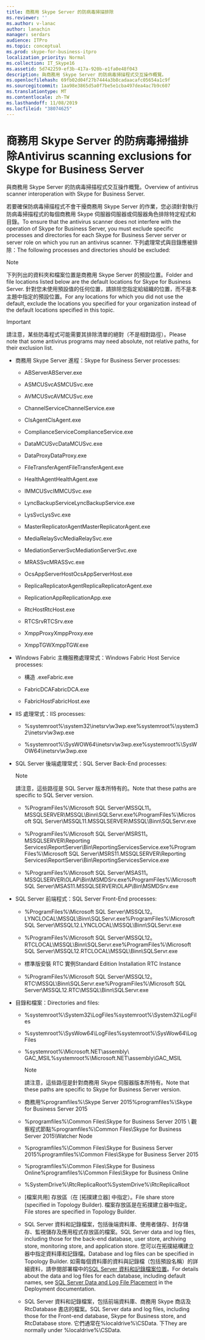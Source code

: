 ```yaml
---
title: 商務用 Skype Server 的防病毒掃描排除
ms.reviewer: ''
ms.author: v-lanac
author: lanachin
manager: serdars
audience: ITPro
ms.topic: conceptual
ms.prod: skype-for-business-itpro
localization_priority: Normal
ms.collection: IT_Skype16
ms.assetid: 5d742259-ef3b-417a-920b-e1fa0e48f043
description: 與商務用 Skype Server 的防病毒掃描程式交互操作概覽。
ms.openlocfilehash: 69fb02d04f27b7444a3b8cadaacafc05654a1c9f
ms.sourcegitcommit: 1aa98e3865d5a0f7be5e1cba497dea4ac7b9c607
ms.translationtype: MT
ms.contentlocale: zh-TW
ms.lasthandoff: 11/08/2019
ms.locfileid: "38074625"
---
```

# <a name="antivirus-scanning-exclusions-for-skype-for-business-server"></a><span data-ttu-id="fbaec-103">商務用 Skype Server 的防病毒掃描排除</span><span class="sxs-lookup"><span data-stu-id="fbaec-103">Antivirus scanning exclusions for Skype for Business Server</span></span>

<span data-ttu-id="fbaec-104">與商務用 Skype Server 的防病毒掃描程式交互操作概覽。</span><span class="sxs-lookup"><span data-stu-id="fbaec-104">Overview of antivirus scanner interoperation with Skype for Business Server.</span></span>

<span data-ttu-id="fbaec-105">若要確保防病毒掃描程式不會干擾商務用 Skype Server 的作業，您必須針對執行防病毒掃描程式的每個商務用 Skype 伺服器伺服器或伺服器角色排除特定程式和目錄。</span><span class="sxs-lookup"><span data-stu-id="fbaec-105">To ensure that the antivirus scanner does not interfere with the operation of Skype for Business Server, you must exclude specific processes and directories for each Skype for Business Server server or server role on which you run an antivirus scanner.</span></span> <span data-ttu-id="fbaec-106">下列處理常式與目錄應被排除：</span><span class="sxs-lookup"><span data-stu-id="fbaec-106">The following processes and directories should be excluded:</span></span>

> [!NOTE]
> <span data-ttu-id="fbaec-107">下列列出的資料夾和檔案位置是商務用 Skype Server 的預設位置。</span><span class="sxs-lookup"><span data-stu-id="fbaec-107">Folder and file locations listed below are the default locations for Skype for Business Server.</span></span> <span data-ttu-id="fbaec-108">針對您未使用預設值的任何位置，請排除您指定給組織的位置，而不是本主題中指定的預設位置。</span><span class="sxs-lookup"><span data-stu-id="fbaec-108">For any locations for which you did not use the default, exclude the locations you specified for your organization instead of the default locations specified in this topic.</span></span>

> [!IMPORTANT]
> <span data-ttu-id="fbaec-109">請注意，某些防毒程式可能需要其排除清單的絕對（不是相對路徑）。</span><span class="sxs-lookup"><span data-stu-id="fbaec-109">Please note that some antivirus programs may need absolute, not relative paths, for their exclusion list.</span></span>

- <span data-ttu-id="fbaec-110">商務用 Skype Server 進程：</span><span class="sxs-lookup"><span data-stu-id="fbaec-110">Skype for Business Server processes:</span></span>

  - <span data-ttu-id="fbaec-111">ABServer</span><span class="sxs-lookup"><span data-stu-id="fbaec-111">ABServer.exe</span></span>

  - <span data-ttu-id="fbaec-112">ASMCUSvc</span><span class="sxs-lookup"><span data-stu-id="fbaec-112">ASMCUSvc.exe</span></span>

  - <span data-ttu-id="fbaec-113">AVMCUSvc</span><span class="sxs-lookup"><span data-stu-id="fbaec-113">AVMCUSvc.exe</span></span>

  - <span data-ttu-id="fbaec-114">ChannelService</span><span class="sxs-lookup"><span data-stu-id="fbaec-114">ChannelService.exe</span></span>

  - <span data-ttu-id="fbaec-115">ClsAgent</span><span class="sxs-lookup"><span data-stu-id="fbaec-115">ClsAgent.exe</span></span>

  - <span data-ttu-id="fbaec-116">ComplianceService</span><span class="sxs-lookup"><span data-stu-id="fbaec-116">ComplianceService.exe</span></span>

  - <span data-ttu-id="fbaec-117">DataMCUSvc</span><span class="sxs-lookup"><span data-stu-id="fbaec-117">DataMCUSvc.exe</span></span>

  - <span data-ttu-id="fbaec-118">DataProxy</span><span class="sxs-lookup"><span data-stu-id="fbaec-118">DataProxy.exe</span></span>

  - <span data-ttu-id="fbaec-119">FileTransferAgent</span><span class="sxs-lookup"><span data-stu-id="fbaec-119">FileTransferAgent.exe</span></span>

  - <span data-ttu-id="fbaec-120">HealthAgent</span><span class="sxs-lookup"><span data-stu-id="fbaec-120">HealthAgent.exe</span></span>

  - <span data-ttu-id="fbaec-121">IMMCUSvc</span><span class="sxs-lookup"><span data-stu-id="fbaec-121">IMMCUSvc.exe</span></span>
  
  - <span data-ttu-id="fbaec-122">LyncBackupService</span><span class="sxs-lookup"><span data-stu-id="fbaec-122">LyncBackupService.exe</span></span>

  - <span data-ttu-id="fbaec-123">LysSvc</span><span class="sxs-lookup"><span data-stu-id="fbaec-123">LysSvc.exe</span></span>

  - <span data-ttu-id="fbaec-124">MasterReplicatorAgent</span><span class="sxs-lookup"><span data-stu-id="fbaec-124">MasterReplicatorAgent.exe</span></span>

  - <span data-ttu-id="fbaec-125">MediaRelaySvc</span><span class="sxs-lookup"><span data-stu-id="fbaec-125">MediaRelaySvc.exe</span></span>

  - <span data-ttu-id="fbaec-126">MediationServerSvc</span><span class="sxs-lookup"><span data-stu-id="fbaec-126">MediationServerSvc.exe</span></span>

  - <span data-ttu-id="fbaec-127">MRASSvc</span><span class="sxs-lookup"><span data-stu-id="fbaec-127">MRASSvc.exe</span></span>

  - <span data-ttu-id="fbaec-128">OcsAppServerHost</span><span class="sxs-lookup"><span data-stu-id="fbaec-128">OcsAppServerHost.exe</span></span>

  - <span data-ttu-id="fbaec-129">ReplicaReplicatorAgent</span><span class="sxs-lookup"><span data-stu-id="fbaec-129">ReplicaReplicatorAgent.exe</span></span>

  - <span data-ttu-id="fbaec-130">ReplicationApp</span><span class="sxs-lookup"><span data-stu-id="fbaec-130">ReplicationApp.exe</span></span>

  - <span data-ttu-id="fbaec-131">RtcHost</span><span class="sxs-lookup"><span data-stu-id="fbaec-131">RtcHost.exe</span></span>

  - <span data-ttu-id="fbaec-132">RTCSrv</span><span class="sxs-lookup"><span data-stu-id="fbaec-132">RTCSrv.exe</span></span>

  - <span data-ttu-id="fbaec-133">XmppProxy</span><span class="sxs-lookup"><span data-stu-id="fbaec-133">XmppProxy.exe</span></span>

  - <span data-ttu-id="fbaec-134">XmppTGW</span><span class="sxs-lookup"><span data-stu-id="fbaec-134">XmppTGW.exe</span></span>

- <span data-ttu-id="fbaec-135">Windows Fabric 主機服務處理常式：</span><span class="sxs-lookup"><span data-stu-id="fbaec-135">Windows Fabric Host Service processes:</span></span>

  - <span data-ttu-id="fbaec-136">構造 .exe</span><span class="sxs-lookup"><span data-stu-id="fbaec-136">Fabric.exe</span></span>

  - <span data-ttu-id="fbaec-137">FabricDCA</span><span class="sxs-lookup"><span data-stu-id="fbaec-137">FabricDCA.exe</span></span>

  - <span data-ttu-id="fbaec-138">FabricHost</span><span class="sxs-lookup"><span data-stu-id="fbaec-138">FabricHost.exe</span></span>

- <span data-ttu-id="fbaec-139">IIS 處理常式：</span><span class="sxs-lookup"><span data-stu-id="fbaec-139">IIS processes:</span></span>

  - <span data-ttu-id="fbaec-140">%systemroot%\system32\inetsrv\w3wp.exe</span><span class="sxs-lookup"><span data-stu-id="fbaec-140">%systemroot%\system32\inetsrv\w3wp.exe</span></span>

  - <span data-ttu-id="fbaec-141">%systemroot%\SysWOW64\inetsrv\w3wp.exe</span><span class="sxs-lookup"><span data-stu-id="fbaec-141">%systemroot%\SysWOW64\inetsrv\w3wp.exe</span></span>

- <span data-ttu-id="fbaec-142">SQL Server 後端處理常式：</span><span class="sxs-lookup"><span data-stu-id="fbaec-142">SQL Server Back-End processes:</span></span>

    > [!NOTE]
    > <span data-ttu-id="fbaec-143">請注意，這些路徑是 SQL Server 版本所特有的。</span><span class="sxs-lookup"><span data-stu-id="fbaec-143">Note that these paths are specific to SQL Server version.</span></span>

  - <span data-ttu-id="fbaec-144">%ProgramFiles%\Microsoft SQL Server\MSSQL11。MSSQLSERVER\MSSQL\Binn\SQLServr.exe</span><span class="sxs-lookup"><span data-stu-id="fbaec-144">%ProgramFiles%\Microsoft SQL Server\MSSQL11.MSSQLSERVER\MSSQL\Binn\SQLServr.exe</span></span>

  - <span data-ttu-id="fbaec-145">%ProgramFiles%\Microsoft SQL Server\MSRS11。MSSQLSERVER\Reporting Services\ReportServer\Bin\ReportingServicesService.exe</span><span class="sxs-lookup"><span data-stu-id="fbaec-145">%ProgramFiles%\Microsoft SQL Server\MSRS11.MSSQLSERVER\Reporting Services\ReportServer\Bin\ReportingServicesService.exe</span></span>

  - <span data-ttu-id="fbaec-146">%ProgramFiles%\Microsoft SQL Server\MSAS11。MSSQLSERVER\OLAP\Bin\MSMDSrv.exe</span><span class="sxs-lookup"><span data-stu-id="fbaec-146">%ProgramFiles%\Microsoft SQL Server\MSAS11.MSSQLSERVER\OLAP\Bin\MSMDSrv.exe</span></span>

- <span data-ttu-id="fbaec-147">SQL Server 前端程式：</span><span class="sxs-lookup"><span data-stu-id="fbaec-147">SQL Server Front-End processes:</span></span>

  - <span data-ttu-id="fbaec-148">%ProgramFiles%\Microsoft SQL Server\MSSQL12。LYNCLOCAL\MSSQL\Binn\SQLServr.exe</span><span class="sxs-lookup"><span data-stu-id="fbaec-148">%ProgramFiles%\Microsoft SQL Server\MSSQL12.LYNCLOCAL\MSSQL\Binn\SQLServr.exe</span></span>

  - <span data-ttu-id="fbaec-149">%ProgramFiles%\Microsoft SQL Server\MSSQL12。RTCLOCAL\MSSQL\Binn\SQLServr.exe</span><span class="sxs-lookup"><span data-stu-id="fbaec-149">%ProgramFiles%\Microsoft SQL Server\MSSQL12.RTCLOCAL\MSSQL\Binn\SQLServr.exe</span></span>

  - <span data-ttu-id="fbaec-150">標準版安裝 RTC 實例</span><span class="sxs-lookup"><span data-stu-id="fbaec-150">Standard Edition Installation RTC Instance</span></span>

  - <span data-ttu-id="fbaec-151">%ProgramFiles%\Microsoft SQL Server\MSSQL12。RTC\MSSQL\Binn\SQLServr.exe</span><span class="sxs-lookup"><span data-stu-id="fbaec-151">%ProgramFiles%\Microsoft SQL Server\MSSQL12.RTC\MSSQL\Binn\SQLServr.exe</span></span>

- <span data-ttu-id="fbaec-152">目錄和檔案：</span><span class="sxs-lookup"><span data-stu-id="fbaec-152">Directories and files:</span></span>

  - <span data-ttu-id="fbaec-153">%systemroot%\System32\LogFiles</span><span class="sxs-lookup"><span data-stu-id="fbaec-153">%systemroot%\System32\LogFiles</span></span>

  - <span data-ttu-id="fbaec-154">%systemroot%\SysWow64\LogFiles</span><span class="sxs-lookup"><span data-stu-id="fbaec-154">%systemroot%\SysWow64\LogFiles</span></span>

  - <span data-ttu-id="fbaec-155">%systemroot%\Microsoft.NET\assembly\ GAC_MSIL</span><span class="sxs-lookup"><span data-stu-id="fbaec-155">%systemroot%\Microsoft.NET\assembly\GAC_MSIL</span></span>

    > [!NOTE]
    > <span data-ttu-id="fbaec-156">請注意，這些路徑是針對商務用 Skype 伺服器版本所特有。</span><span class="sxs-lookup"><span data-stu-id="fbaec-156">Note that these paths are specific to Skype for Business Server version.</span></span>

  - <span data-ttu-id="fbaec-157">商務用%programfiles%\Skype Server 2015</span><span class="sxs-lookup"><span data-stu-id="fbaec-157">%programfiles%\Skype for Business Server 2015</span></span>

  - <span data-ttu-id="fbaec-158">%programfiles%\Common Files\Skype for Business Server 2015 \ 觀察程式節點</span><span class="sxs-lookup"><span data-stu-id="fbaec-158">%programfiles%\Common Files\Skype for Business Server 2015\Watcher Node</span></span>

  - <span data-ttu-id="fbaec-159">%programfiles%\Common Files\Skype for Business Server 2015</span><span class="sxs-lookup"><span data-stu-id="fbaec-159">%programfiles%\Common Files\Skype for Business Server 2015</span></span>

  - <span data-ttu-id="fbaec-160">%programfiles%\Common Files\Skype for Business Online</span><span class="sxs-lookup"><span data-stu-id="fbaec-160">%programfiles%\Common Files\Skype for Business Online</span></span>

  - <span data-ttu-id="fbaec-161">%SystemDrive%\RtcReplicaRoot</span><span class="sxs-lookup"><span data-stu-id="fbaec-161">%SystemDrive%\RtcReplicaRoot</span></span>

  - <span data-ttu-id="fbaec-162">[檔案共用] 存放區（在 [拓撲建立器] 中指定）。</span><span class="sxs-lookup"><span data-stu-id="fbaec-162">File share store (specified in Topology Builder).</span></span> <span data-ttu-id="fbaec-163">檔案存放區是在拓撲建立器中指定。</span><span class="sxs-lookup"><span data-stu-id="fbaec-163">File stores are specified in Topology Builder.</span></span>

  - <span data-ttu-id="fbaec-164">SQL Server 資料和記錄檔案，包括後端資料庫、使用者儲存、封存儲存、監視儲存及應用程式存放區的檔案。</span><span class="sxs-lookup"><span data-stu-id="fbaec-164">SQL Server data and log files, including those for the back-end database, user store, archiving store, monitoring store, and application store.</span></span> <span data-ttu-id="fbaec-165">您可以在拓撲結構建立器中指定資料庫和記錄檔。</span><span class="sxs-lookup"><span data-stu-id="fbaec-165">Database and log files can be specified in Topology Builder.</span></span> <span data-ttu-id="fbaec-166">如需每個資料庫的資料與記錄檔（包括預設名稱）的詳細資料，請參閱部署檔中的[SQL Server 資料和記錄檔案位置](https://technet.microsoft.com/library/67aa525b-8aa3-474f-827e-8e1d4697f30f.aspx)。</span><span class="sxs-lookup"><span data-stu-id="fbaec-166">For details about the data and log files for each database, including default names, see [SQL Server Data and Log File Placement](https://technet.microsoft.com/library/67aa525b-8aa3-474f-827e-8e1d4697f30f.aspx) in the Deployment documentation.</span></span>

  - <span data-ttu-id="fbaec-167">SQL Server 資料和記錄檔案，包括前端資料庫、商務用 Skype 商店及 RtcDatabase 書店的檔案。</span><span class="sxs-lookup"><span data-stu-id="fbaec-167">SQL Server data and log files, including those for the Front-end database, Skype for Business store, and RtcDatabase store.</span></span> <span data-ttu-id="fbaec-168">它們通常在%localdrive%\CSData. 下</span><span class="sxs-lookup"><span data-stu-id="fbaec-168">They are normally under %localdrive%\CSData.</span></span>


